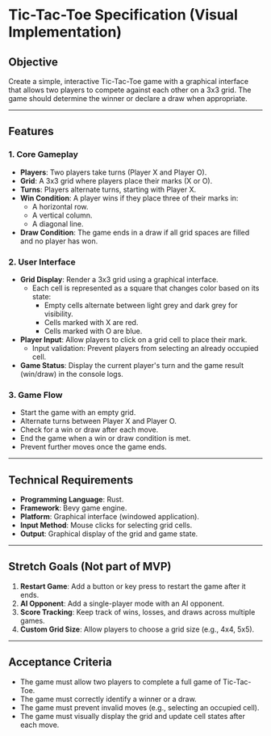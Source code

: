 # Tic-Tac-Toe Specification (Visual Implementation)

## Objective
Create a simple, interactive Tic-Tac-Toe game with a graphical interface that allows two players to compete against each other on a 3x3 grid. The game should determine the winner or declare a draw when appropriate.

---

## Features

### 1. Core Gameplay
- **Players**: Two players take turns (Player X and Player O).
- **Grid**: A 3x3 grid where players place their marks (X or O).
- **Turns**: Players alternate turns, starting with Player X.
- **Win Condition**: A player wins if they place three of their marks in:
  - A horizontal row.
  - A vertical column.
  - A diagonal line.
- **Draw Condition**: The game ends in a draw if all grid spaces are filled and no player has won.

### 2. User Interface
- **Grid Display**: Render a 3x3 grid using a graphical interface.
  - Each cell is represented as a square that changes color based on its state:
    - Empty cells alternate between light grey and dark grey for visibility.
    - Cells marked with X are red.
    - Cells marked with O are blue.
- **Player Input**: Allow players to click on a grid cell to place their mark.
  - Input validation: Prevent players from selecting an already occupied cell.
- **Game Status**: Display the current player's turn and the game result (win/draw) in the console logs.

### 3. Game Flow
- Start the game with an empty grid.
- Alternate turns between Player X and Player O.
- Check for a win or draw after each move.
- End the game when a win or draw condition is met.
- Prevent further moves once the game ends.

---

## Technical Requirements
- **Programming Language**: Rust.
- **Framework**: Bevy game engine.
- **Platform**: Graphical interface (windowed application).
- **Input Method**: Mouse clicks for selecting grid cells.
- **Output**: Graphical display of the grid and game state.

---

## Stretch Goals (Not part of MVP)
1. **Restart Game**: Add a button or key press to restart the game after it ends.
2. **AI Opponent**: Add a single-player mode with an AI opponent.
3. **Score Tracking**: Keep track of wins, losses, and draws across multiple games.
4. **Custom Grid Size**: Allow players to choose a grid size (e.g., 4x4, 5x5).

---

## Acceptance Criteria
- The game must allow two players to complete a full game of Tic-Tac-Toe.
- The game must correctly identify a winner or a draw.
- The game must prevent invalid moves (e.g., selecting an occupied cell).
- The game must visually display the grid and update cell states after each move.
